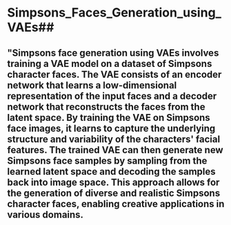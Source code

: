 # Simpsons_Faces_Generation_using_VAEs## 
## "Simpsons face generation using VAEs involves training a VAE model on a dataset of Simpsons character faces. The VAE consists of an encoder network that learns a low-dimensional representation of the input faces and a decoder network that reconstructs the faces from the latent space. By training the VAE on Simpsons face images, it learns to capture the underlying structure and variability of the characters' facial features. The trained VAE can then generate new Simpsons face samples by sampling from the learned latent space and decoding the samples back into image space. This approach allows for the generation of diverse and realistic Simpsons character faces, enabling creative applications in various domains.
